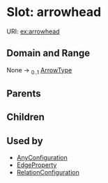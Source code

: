 
# Slot: arrowhead




URI: [ex:arrowhead](https://w3id.org/kgviz/arrowhead)


## Domain and Range

None &#8594;  <sub>0..1</sub> [ArrowType](ArrowType.md)

## Parents


## Children


## Used by

 * [AnyConfiguration](AnyConfiguration.md)
 * [EdgeProperty](EdgeProperty.md)
 * [RelationConfiguration](RelationConfiguration.md)
